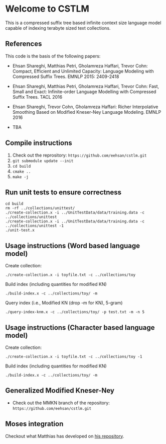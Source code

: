Welcome to CSTLM
================

This is a compressed suffix tree based infinite context size language model capable of indexing terabyte sized text collections.

## References

This code is the basis of the following papers:

- Ehsan Shareghi, Matthias Petri, Gholamreza Haffari, Trevor Cohn: Compact, Efficient and Unlimited Capacity: Language Modeling with Compressed Suffix Trees. EMNLP 2015: 2409-2418

- Ehsan Shareghi, Matthias Petri, Gholamreza Haffari, Trevor Cohn: Fast, Small and Exact: Infinite-order Language Modelling with Compressed Suffix Trees. TACL 2016

- Ehsan Shareghi, Trevor Cohn, Gholamreza Haffari: Richer Interpolative Smoothing Based on Modified Kneser-Ney Language Modeling. EMNLP 2016

- TBA 

## Compile instructions

1. Check out the reprository: `https://github.com/eehsan/cstlm.git`
2. `git submodule update --init`
3. `cd build`
4. `cmake ..`
5. `make -j`

## Run unit tests to ensure correctness

```
cd build
rm -rf ../collections/unittest/
./create-collection.x -i ../UnitTestData/data/training.data -c ../collections/unittest
./create-collection.x -i ../UnitTestData/data/training.data -c ../collections/unittest -1
./unit-test.x
```

## Usage instructions (Word based language model)

Create collection:

```
./create-collection.x -i toyfile.txt -c ../collections/toy
```

Build index (including quantities for modified KN)

```
./build-index.x -c ../collections/toy/ -m
```

Query index (i.e., Modified KN (drop -m for KN), 5-gram)

```
./query-index-knm.x -c ../collections/toy/ -p test.txt -m -n 5 
```
## Usage instructions (Character based language model)

Create collection:

```
./create-collection.x -i toyfile.txt -c ../collections/toy -1
```

Build index (including quantities for modified KN)

```
./build-index.x -c ../collections/toy/ -m
```

## Generalized Modified Kneser-Ney

- Check out the MMKN branch of the repository: `https://github.com/eehsan/cstlm.git`

## Moses integration
Checkout what Matthias has developed on [his repository](https://github.com/mpetri/cstlm).
